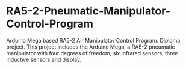 # RA5-2-Pneumatic-Manipulator-Control-Program
Arduino Mega based RA5-2 Air Manipulator Control Program. Diploma project.
This project includes the Arduino Mega, a RA5-2 pneumatic manipulator with four degrees of freedom, six infrared sensors, three inductive sensors and display.
